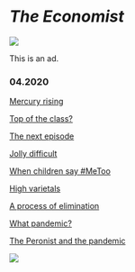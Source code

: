 # _The Economist_

[<img src="https://resource.buyee.jp/store/default/nogizaka46shop/banner_nogizaka46shop2_1056x248_4l.jpg">](https://shop.buyee.jp/nogizaka46shop)

This is an ad.
   
### 04.2020
[Mercury rising](2020_0426_05.md)

[Top of the class?](2020_0426_06.md)

[The next episode](2020_0426_07.md)

[Jolly difficult](2020_0426_08.md)

[When children say #MeToo](2020_0426_04.md)

[High varietals](2020_0426_01.md)

[A process of elimination](2020_0426_02.md)

[What pandemic?](2020_0426_03.md)

[The Peronist and the pandemic](2020_0425_02.md)

<img src="https://cdn.jsdelivr.net/gh/chch455/tuchuang/2020/04/25/6c61cd74dca63bc4db7058c37a8b4d3f.png">
